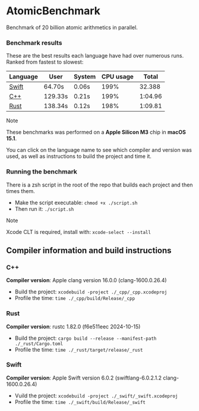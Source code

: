 # AtomicBenchmark

Benchmark of 20 billion atomic arithmetics in parallel.

### Benchmark results

These are the best results each language have had over numerous runs. Ranked from fastest to slowest:

| **Language**    | **User** | **System** | **CPU usage** | **Total** |
| --------------- | -------- | ---------- | ------------- | --------- |
| [Swift](#swift) | 64.70s   | 0.06s      | 199%          | 32.388    |
| [C++](#c++)     | 129.33s  | 0.21s      | 199%          | 1:04.96   |
| [Rust](#rust)   | 138.34s  | 0.12s      | 198%          | 1:09.81   |

> [!NOTE]
> These benchmarks was performed on a **Apple Silicon M3** chip in **macOS 15.1**.
>
> You can click on the language name to see which compiler and version was used, as well as instructions to build the project and time it.

### Running the benchmark

There is a zsh script in the root of the repo that builds each project and then times them.

- Make the script executable: ``chmod +x ./script.sh``
- Then run it: ``./script.sh``

> [!NOTE]
> Xcode CLT is required, install with: ``xcode-select --install``

## Compiler information and build instructions

### C++

**Compiler version**: Apple clang version 16.0.0 (clang-1600.0.26.4)

- Build the project: ``xcodebuild -project ./_cpp/_cpp.xcodeproj``
- Profile the time: ``time ./_cpp/build/Release/_cpp``

### Rust

**Compiler version**: rustc 1.82.0 (f6e511eec 2024-10-15)

- Build the project: ``cargo build --release --manifest-path ./_rust/Cargo.toml``
- Profile the time: ``time ./_rust/target/release/_rust``

### Swift

**Compiler version**: Apple Swift version 6.0.2 (swiftlang-6.0.2.1.2 clang-1600.0.26.4)

- Vuild the project: ``xcodebuild -project ./_swift/_swift.xcodeproj``
- Profile the time: ``time ./_swift/build/Release/_swift``
